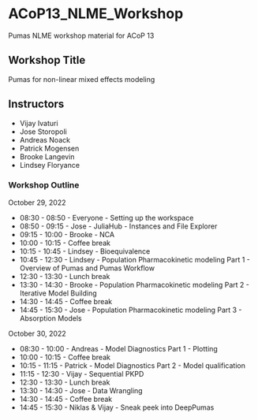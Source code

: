 # ACoP13_NLME_Workshop
Pumas NLME workshop material for ACoP 13 

## Workshop Title

Pumas for non-linear mixed effects modeling

## Instructors

- Vijay Ivaturi
- Jose Storopoli
- Andreas Noack
- Patrick Mogensen
- Brooke Langevin
- Lindsey Floryance

### Workshop Outline

October 29, 2022
- 08:30 - 08:50 - Everyone - Setting up the workspace
- 08:50 - 09:15 - Jose - JuliaHub - Instances and File Explorer
- 09:15 - 10:00 - Brooke - NCA
- 10:00 - 10:15 - Coffee break
- 10:15 - 10:45 - Lindsey - Bioequivalence
- 10:45 - 12:30 - Lindsey - Population Pharmacokinetic modeling Part 1 - Overview of Pumas and Pumas Workflow
- 12:30 - 13:30 - Lunch break
- 13:30 - 14:30 - Brooke - Population Pharmacokinetic modeling Part 2 - Iterative Model Building
- 14:30 - 14:45 - Coffee break
- 14:45 - 15:30 - Jose - Population Pharmacokinetic modeling Part 3 - Absorption Models

October 30, 2022
- 08:30 - 10:00 - Andreas - Model Diagnostics Part 1 - Plotting
- 10:00 - 10:15 - Coffee break
- 10:15 - 11:15 - Patrick - Model Diagnostics Part 2 - Model qualification
- 11:15 - 12:30 - Vijay - Sequential PKPD 
- 12:30 - 13:30 - Lunch break
- 13:30 - 14:30 - Jose - Data Wrangling
- 14:30 - 14:45 - Coffee break
- 14:45 - 15:30 - Niklas & Vijay - Sneak peek into DeepPumas
